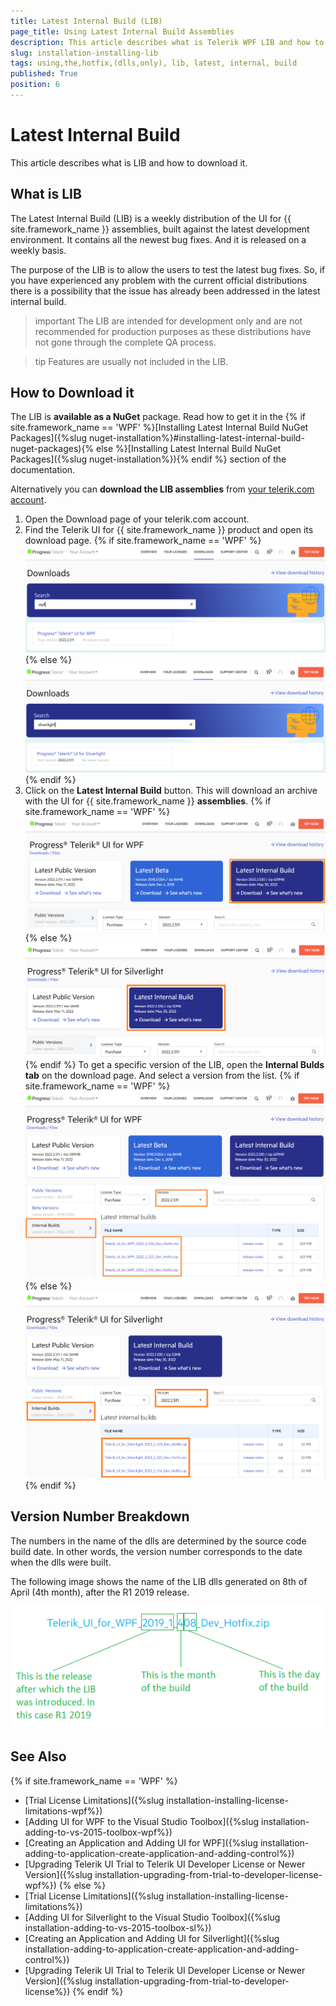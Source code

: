```yaml
---
title: Latest Internal Build (LIB)
page_title: Using Latest Internal Build Assemblies
description: This article describes what is Telerik WPF LIB and how to download it to get the lastest bug fixes.
slug: installation-installing-lib
tags: using,the,hotfix,(dlls,only), lib, latest, internal, build
published: True
position: 6
---
```


# Latest Internal Build

This article describes what is LIB and how to download it.

## What is LIB

The Latest Internal Build (LIB) is a weekly distribution of the UI for {{ site.framework_name }} assemblies, built against the latest development environment. It contains all the newest bug fixes. And it is released on a weekly basis. 

The purpose of the LIB is to allow the users to test the latest bug fixes. So, if you have experienced any problem with the current official distributions there is a possibility that the issue has already been addressed in the latest internal build. 

>important The LIB are intended for development only and are not recommended for production purposes as these distributions have not gone through the complete QA process.

>tip Features are usually not included in the LIB.

## How to Download it

The LIB is __available as a NuGet__ package. Read how to get it in the {% if site.framework_name == 'WPF' %}[Installing Latest Internal Build NuGet Packages]({%slug nuget-installation%}#installing-latest-internal-build-nuget-packages){% else %}[Installing Latest Internal Build NuGet Packages]({%slug nuget-installation%}){% endif %} section of the documentation.

Alternatively you can __download the LIB assemblies__ from [your telerik.com account](https://www.telerik.com/account/).

1. Open the Download page of your telerik.com account.
2. Find the Telerik UI for {{ site.framework_name }} product and open its download page.
{% if site.framework_name == 'WPF' %}
![WPF Progress Site Telerik UI for WPF Product Title](images/installation-installing-lib-0.png)
{% else %}
![Silverlight Progress Site Telerik UI for Silverlight Product Title](images/installation-installing-lib-sl-0.png)
{% endif %}
3. Click on the __Latest Internal Build__ button. This will download an archive with the UI for {{ site.framework_name }} __assemblies__.
{% if site.framework_name == 'WPF' %}
![WPF Progress Site Telerik UI for WPF Latest Internal Build Button](images/installation-installing-lib-1.png)
{% else %}
![Silverlight Progress Site Telerik UI for Silverlight Latest Internal Build Button](images/installation-installing-lib-sl-1.png)
{% endif %}
To get a specific version of the LIB, open the __Internal Bulds tab__ on the download page. And select a version from the list.
{% if site.framework_name == 'WPF' %}
![WPF Progress Site Telerik UI for WPF Internal Builds Tab](images/installation-installing-lib-2.png)
{% else %}
![Silverlight Progress Site Telerik UI for Silverlight Internal Builds Tab](images/installation-installing-lib-sl-2.png)
{% endif %}
## Version Number Breakdown

The numbers in the name of the dlls are determined by the source code build date. In other words, the version number corresponds to the date when the dlls were built.

The following image shows the name of the LIB dlls generated on 8th of April (4th month), after the R1 2019 release.

![WPF Internal Build Version Number Breakdown](images/installation-installing-lib-3.png)
 
## See Also  
{% if site.framework_name == 'WPF' %}       
 * [Trial License Limitations]({%slug installation-installing-license-limitations-wpf%})
 * [Adding UI for WPF to the Visual Studio Toolbox]({%slug installation-adding-to-vs-2015-toolbox-wpf%})
 * [Creating an Application and Adding UI for WPF]({%slug installation-adding-to-application-create-application-and-adding-control%})
 * [Upgrading Telerik UI Trial to Telerik UI Developer License or Newer Version]({%slug installation-upgrading-from-trial-to-developer-license-wpf%})
{% else %}
 * [Trial License Limitations]({%slug installation-installing-license-limitations%})
 * [Adding UI for Silverlight to the Visual Studio Toolbox]({%slug installation-adding-to-vs-2015-toolbox-sl%})
 * [Creating an Application and Adding UI for Silverlight]({%slug installation-adding-to-application-create-application-and-adding-control%})
 * [Upgrading Telerik UI Trial to Telerik UI Developer License or Newer Version]({%slug installation-upgrading-from-trial-to-developer-license%})
 {% endif %}